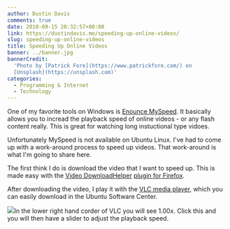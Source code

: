 ```yaml
---
author: Dustin Davis
comments: true
date: 2010-09-15 20:32:57+00:00
link: https://dustindavis.me/speeding-up-online-videos/
slug: speeding-up-online-videos
title: Speeding Up Online Videos
banner: ../banner.jpg
bannerCredit:
  'Photo by [Patrick Fore](https://www.patrickfore.com/) on
  [Unsplash](https://unsplash.com)'
categories:
  - Programming & Internet
  - Technology
---
```


One of my favorite tools on Windows is
[Enounce MySpeed](http://www.enounce.com/myspeed). It basically allows you to
incread the playback speed of online videos - or any flash content really. This
is great for watching long instuctional type vidoes.

Unfortunately MySpeed is not available on Ubuntu Linux. I've had to come up with
a work-around process to speed up videos. That work-around is what I'm going to
share here.

The first think I do is download the video that I want to speed up. This is made
easy with the [Video DownloadHelper](http://www.downloadhelper.net/)
[plugin for Firefox](https://addons.mozilla.org/en-US/firefox/addon/3006/).

After downloading the video, I play it with the
[VLC media player](http://www.videolan.org/vlc/), which you can easily download
in the Ubuntu Software Center.

![](https://dustindavis.me/wp-content/uploads/2010/09/Selection_001.png)In the
lower right hand corder of VLC you will see 1.00x. Click this and you will then
have a slider to adjust the playback speed.

